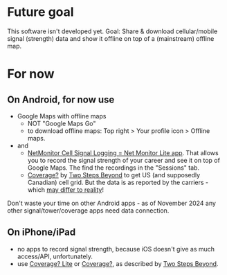 # Future goal

This software isn't developed yet. Goal: Share & download cellular/mobile signal (strength) data and
show it offline on top of a (mainstream) offline map.

# For now

## On Android, for now use

- Google Maps with offline maps
  - NOT "Google Maps Go"
  - to download offline maps: Top right > Your profile icon > Offline maps.
- and
  - [NetMonitor Cell Signal Logging = Net Monitor Lite
    app](https://play.google.com/store/apps/details?id=ru.v_a_v.netmonitor). That allows you to
    record the signal strength of your career and see it on top of Google Maps. The find the
    recordings in the "Sessions" tab.
  - [Coverage?](https://play.google.com/store/apps/details?id=com.twostepsbeyond.coverage) by [Two
    Steps Beyond](https://twostepsbeyond.com/apps/coverage/) to get US (and supposedly Canadian)
    cell grid. But the data is as reported by the carriers - which [may differ to
    reality](https://twostepsbeyond.com/apps/app-support-faqs/)!

Don't waste your time on other Android apps - as of November 2024 any other signal/tower/coverage
apps need data connection.

## On iPhone/iPad

- no apps to record signal strength, because iOS doesn't give as much access/API, unfortunately.
- use [Coverage? Lite](https://apps.apple.com/us/app/coverage-lite/id418908913) or
  [Coverage?](http://itunes.apple.com/us/app/coverage/id388815949), as described by [Two Steps
  Beyond](https://twostepsbeyond.com/apps/coverage/).
